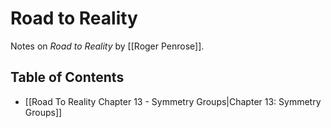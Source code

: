 # Road to Reality
Notes on *Road to Reality* by [[Roger Penrose]].

## Table of Contents
- [[Road To Reality Chapter 13 - Symmetry Groups|Chapter 13: Symmetry Groups]]
